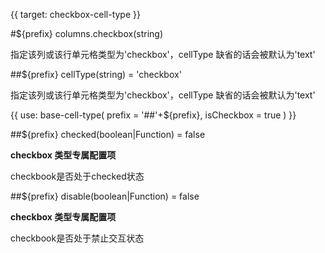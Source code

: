 {{ target: checkbox-cell-type }}

#${prefix} columns.checkbox(string)

指定该列或该行单元格类型为'checkbox'，cellType 缺省的话会被默认为'text'

##${prefix} cellType(string) = 'checkbox'

指定该列或该行单元格类型为'checkbox'，cellType 缺省的话会被默认为'text'

{{ use: base-cell-type(
    prefix = '##'+${prefix},
    isCheckbox = true
) }}

##${prefix} checked(boolean|Function) = false

**checkbox 类型专属配置项**

checkbook是否处于checked状态

##${prefix} disable(boolean|Function) = false

**checkbox 类型专属配置项**

checkbook是否处于禁止交互状态
